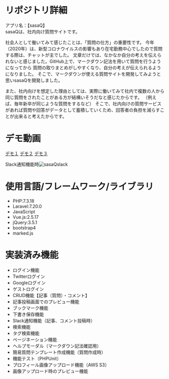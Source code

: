 # リポジトリ詳細
アプリ名：【sasaQ】<br/>
sasaQは、社内向け質問サイトです。

社会人として働いてみて感じたことは、「質問の仕方」の重要性です。
今年（2020年）は、新型コロナウイルスの影響もあり在宅勤務中心でしたので質問する際は、チャットが主でした。
文章だけでは、なかなか自分の考えを伝えられないと感じました。GitHub上で、マークダウン記法を用いて質問を行うようになってから
質問の取りまとめがしやすくなり、自分の考えが伝えられるようになりました。
そこで、マークダウンが使える質問サイトを開発してみようと思いsasaQを開発しました。

また、社内向けを想定した理由としては、実際に働いてみて社内で複数の人から同じ質問をされたことがある方が結構いそうだなと感じたからです。
（例えば、毎年新卒が同じような質問をするなど）
そこで、社内向けの質問サービスがあれば質問や回答がデータとして蓄積していくため、回答者の負担を減らすことが出来ると考えたからです。

# デモ動画
[デモ１](https://raw.githubusercontent.com/wiki/sasamario/sasaQ/images/sasaQdemo1.gif)
[デモ２](https://raw.githubusercontent.com/wiki/sasamario/sasaQ/images/sasaQdemo2.gif)
[デモ３](https://raw.githubusercontent.com/wiki/sasamario/sasaQ/images/sasaQdemo3.gif)

Slack通知機能時![sasaQslack](https://user-images.githubusercontent.com/43754736/96087690-3a26c200-0eff-11eb-89ae-cc74191348f3.PNG)
# 使用言語/フレームワーク/ライブラリ
- PHP:7.3.18
- Laravel:7.20.0
- JavaScript
- Vue.js:2.5.17
- jQuery:3.5.1
- bootstrap4
- marked.js

# 実装済み機能
- ログイン機能
- Twitterログイン
- Googleログイン
- ゲストログイン
- CRUD機能【記事（質問）・コメント】
- 記事投稿画面でのプレビュー機能
- ブックマーク機能
- 下書き保存機能
- Slack通知機能（記事、コメント投稿時）
- 検索機能
- タグ検索機能
- ページネーション機能
- ヘルプモーダル（マークダウン記法確認用）
- 簡易質問テンプレート作成機能（質問作成時）
- 機能テスト（PHPUnit）
- プロフィール画像アップロード機能（AWS S3）
- 画像アップロード時のプレビュー機能



